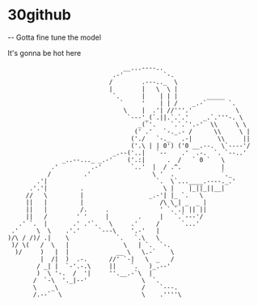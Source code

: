 # 30github

-- Gotta fine tune the model

It's gonna be hot here

                                    __...----..
                                 .-'           `-.
                                /        .---.._  \
                                |        |   \  \ |
                                 `.      |    | | |        _____
                                   `     '    | | /    _.-`      `.
                                    \    |  .'| //'''.'            \
                                     `---'_(`.||.`.`.'    _.`.'''-. \
                                        _(`'.    `.`.`'.-'  \\     \ \
                                       (' .'   `-._.- /      \\     \ |
                                      ('./   `-._   .-|       \\     ||
                                      ('.\ | | 0') ('0 __.--.  \`----'/
                                 _.--('..|   `--    .'  .-.  `. `--..'
                   _..--..._ _.-'    ('.:|      .  /   ` 0 `   \
                .'         .-'        `..'  |  / .^.           |
               /         .'                 \ '  .             `._
            .'|                              `.  \`...____.----._.'
          .'.'|         .                      \ |    |_||_||__|
         //   \         |                  _.-'| |_ `.   \
         ||   |         |                     /\ \_| _  _ |
         ||   |         /.     .              ' `.`.| || ||
         ||   /        ' '     |        .     |   `.`---'/
       .' `.  |       .' .'`.   \     .'     /      `...'
     .'     \  \    .'.'     `---\    '.-'   |
    )/\ / /)/ .|    \             `.   `.\   \
     )/ \(   /  \   |               \   | `.  `-.
      )/     )   |  |             __ \   \.-`    \
             |  /|  )  .-.      //' `-|   \  _   /
            / _| |  `-'.-.\     ||    `.   )_.--'
            )  \ '-.  /  '|     ''.__.-`\  |
           /  `-\  '._|--'               \  `.
           \    _\                       /    `---.
           /.--`  \                      \    .''''\
